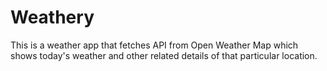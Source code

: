 # Weathery
This is a weather app that fetches API from Open Weather Map which shows today's weather and other related details of that particular location.

